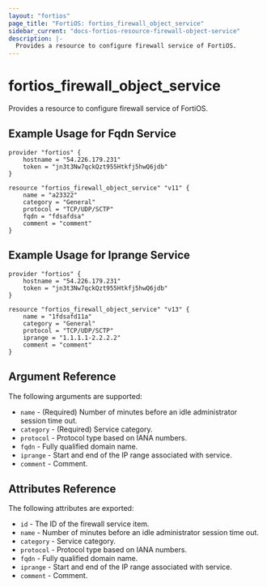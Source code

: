 ```yaml
---
layout: "fortios"
page_title: "FortiOS: fortios_firewall_object_service"
sidebar_current: "docs-fortios-resource-firewall-object-service"
description: |-
  Provides a resource to configure firewall service of FortiOS.
---
```


# fortios_firewall_object_service
Provides a resource to configure firewall service of FortiOS.

## Example Usage for Fqdn Service
```hcl
provider "fortios" {
	hostname = "54.226.179.231"
	token = "jn3t3Nw7qckQzt955Htkfj5hwQ6jdb"	
}

resource "fortios_firewall_object_service" "v11" {
	name = "a23322"
	category = "General"
	protocol = "TCP/UDP/SCTP"
	fqdn = "fdsafdsa"
	comment = "comment"
}
```

## Example Usage for Iprange Service
```hcl
provider "fortios" {
	hostname = "54.226.179.231"
	token = "jn3t3Nw7qckQzt955Htkfj5hwQ6jdb"	
}

resource "fortios_firewall_object_service" "v13" {
	name = "1fdsafd11a"
	category = "General"
	protocol = "TCP/UDP/SCTP"
	iprange = "1.1.1.1-2.2.2.2"
	comment = "comment"
}
```

## Argument Reference
The following arguments are supported:
* `name` - (Required) Number of minutes before an idle administrator session time out.
* `category` - (Required) Service category.
* `protocol` - Protocol type based on IANA numbers.
* `fqdn` - Fully qualified domain name.
* `iprange` - Start and end of the IP range associated with service.
* `comment` - Comment.

## Attributes Reference
The following attributes are exported:
* `id` - The ID of the firewall service item.
* `name` - Number of minutes before an idle administrator session time out.
* `category` - Service category.
* `protocol` - Protocol type based on IANA numbers.
* `fqdn` - Fully qualified domain name.
* `iprange` - Start and end of the IP range associated with service.
* `comment` - Comment.


